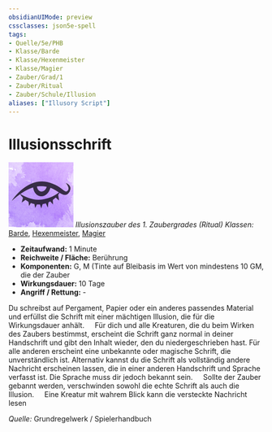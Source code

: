 ```yaml
---
obsidianUIMode: preview
cssclasses: json5e-spell
tags:
- Quelle/5e/PHB
- Klasse/Barde
- Klasse/Hexenmeister
- Klasse/Magier
- Zauber/Grad/1
- Zauber/Ritual
- Zauber/Schule/Illusion
aliases: ["Illusory Script"]
---
```

# Illusionsschrift
![](../../99%20-%20Setup/Sammlungen/Files/Bildersammlung/Symbolik/Illusionszauber.webp#token)
*Illusionszauber des 1. Zaubergrades (Ritual)*
*Klassen:* [Barde](05%20-%20Wikipedia/Charakteroptionen/02.%20Klassen/Barde.md), [Hexenmeister](../Charakteroptionen/Klassen/Hexenmeister.md), [Magier](../Charakteroptionen/Klassen/Magier.md)

- **Zeitaufwand:** 1 Minute
- **Reichweite / Fläche:** Berührung
- **Komponenten:** G, M (Tinte auf Bleibasis im Wert von mindestens 10 GM, die der Zauber
- **Wirkungsdauer:** 10 Tage
- **Angriff / Rettung:** -

Du schreibst auf Pergament, Papier oder ein anderes passendes Material und erfüllst die Schrift mit einer mächtigen Illusion, die für die Wirkungsdauer anhält. 
$\quad$Für dich und alle Kreaturen, die du beim Wirken des Zaubers bestimmst, erscheint die Schrift ganz normal in deiner Handschrift und gibt den Inhalt wieder, den du niedergeschrieben hast. Für alle anderen erscheint eine unbekannte oder magische Schrift, die unverständlich ist. Alternativ kannst du die Schrift als vollständig andere Nachricht erscheinen lassen, die in einer anderen Handschrift und Sprache verfasst ist. Die Sprache muss dir jedoch bekannt sein. 
$\quad$Sollte der Zauber gebannt werden, verschwinden sowohl die echte Schrift als auch die Illusion. 
$\quad$Eine Kreatur mit wahrem Blick kann die versteckte Nachricht lesen

*Quelle:* Grundregelwerk / Spielerhandbuch